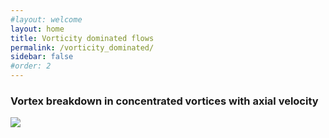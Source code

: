 ```yaml
---
#layout: welcome
layout: home
title: Vorticity dominated flows
permalink: /vorticity_dominated/
sidebar: false
#order: 2
---
```


### Vortex breakdown in concentrated vortices with axial velocity
  <img src="/assets/img/VE_conclusion_a5.png"> 
